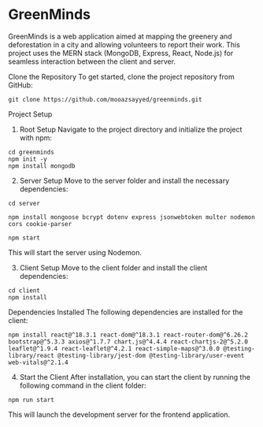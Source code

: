 # **GreenMinds**

GreenMinds is a web application aimed at mapping the greenery and deforestation in a city and allowing volunteers to report their work. This project uses the MERN stack (MongoDB, Express, React, Node.js) for seamless interaction between the client and server.

Clone the Repository
To get started, clone the project repository from GitHub:
```
git clone https://github.com/mooazsayyed/greenminds.git
```
Project Setup
1. Root Setup
Navigate to the project directory and initialize the project with npm:
```
cd greenminds
npm init -y
npm install mongodb
```
2. Server Setup
Move to the server folder and install the necessary dependencies:
```
cd server
```

```
npm install mongoose bcrypt dotenv express jsonwebtoken multer nodemon cors cookie-parser
```

```
npm start
```
This will start the server using Nodemon.

3. Client Setup
Move to the client folder and install the client dependencies:
```
cd client
npm install
```
Dependencies Installed
The following dependencies are installed for the client:
```
npm install react@^18.3.1 react-dom@^18.3.1 react-router-dom@^6.26.2 bootstrap@^5.3.3 axios@^1.7.7 chart.js@^4.4.4 react-chartjs-2@^5.2.0 leaflet@^1.9.4 react-leaflet@^4.2.1 react-simple-maps@^3.0.0 @testing-library/react @testing-library/jest-dom @testing-library/user-event web-vitals@^2.1.4
```

4. Start the Client
After installation, you can start the client by running the following command in the client folder:

```
npm run start
```

This will launch the development server for the frontend application.

